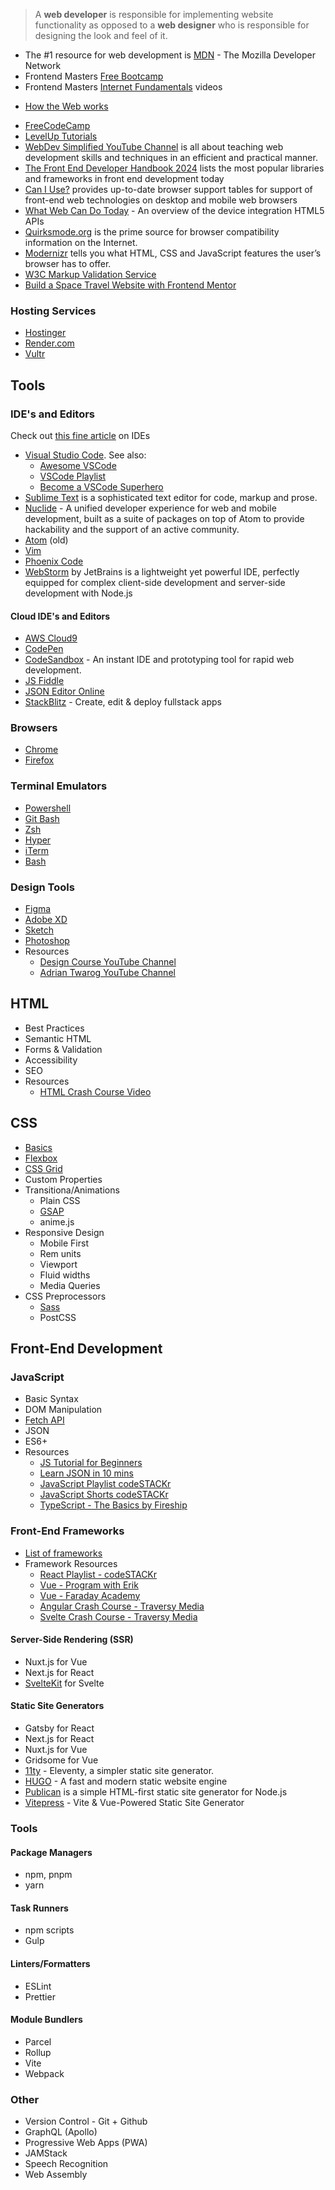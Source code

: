 
> A **web developer** is responsible for implementing website functionality as opposed to a **web designer** who is responsible for designing the look and feel of it.

- The #1 resource for web development is [MDN](https://developer.mozilla.org/en-US/) - The Mozilla Developer Network
- Frontend Masters [Free Bootcamp](https://frontendmasters.com/bootcamp/) 
- Frontend Masters [Internet Fundamentals](https://www.internetfundamentals.com/watch/) videos
* [How the Web works](https://developer.mozilla.org/en-US/docs/Learn/Getting_started_with_the_web/How_the_Web_works)
- [FreeCodeCamp](https://www.freecodecamp.org/learn/)
- [LevelUp Tutorials](https://leveluptutorials.com/)
- [WebDev Simplified YouTube Channel](https://www.youtube.com/c/WebDevSimplified/) is all about teaching web development skills and techniques in an efficient and practical manner.
- [The Front End Developer Handbook 2024](https://frontendmasters.com/guides/front-end-handbook/2024/) lists the most popular libraries and frameworks in front end development today
- [Can I Use?](http://caniuse.com/) provides up-to-date browser support tables for support of front-end web technologies on desktop and mobile web browsers
- [What Web Can Do Today](https://whatwebcando.today/) - An overview of the device integration HTML5 APIs
- [Quirksmode.org](http://www.quirksmode.org/) is the prime source for browser compatibility information on the Internet.
- [Modernizr](https://modernizr.com/) tells you what HTML, CSS and JavaScript features the user’s browser has to offer.
- [W3C Markup Validation Service](http://validator.w3.org/)
- [Build a Space Travel Website with Frontend Mentor](https://scrimba.com/build-a-space-travel-website-c014)



### Hosting Services

- [Hostinger](https://www.hostinger.com)
- [Render.com](https://dashboard.render.com/)
- [Vultr](https://www.vultr.com/)


## Tools

### IDE's and Editors

Check out [this fine article](https://websitesetup.org/best-ide-software/) on IDEs

- [Visual Studio Code](https://code.visualstudio.com/). See also: 
  - [Awesome VSCode](https://github.com/viatsko/awesome-vscode)
  - [VSCode Playlist](https://www.youtube.com/playlist?list=PLkwxH9e_vrAJshxiMo6gIavTr5kYsjPs7)
  - [Become a VSCode Superhero](https://vscodehero.com/)
- [Sublime Text](http://www.sublimetext.com/) is a sophisticated text editor for code, markup and prose.
- [Nuclide](http://nuclide.io/) - A unified developer experience for web and mobile development, built as a suite of packages on top of Atom to provide hackability and the support of an active community.
- [Atom](https://atom-editor.cc/) (old)
- [Vim](https://www.vim.org/)
- [Phoenix Code](https://phcode.io/#/home)
- [WebStorm](https://www.jetbrains.com/webstorm/) by JetBrains is a lightweight yet powerful IDE, perfectly equipped for complex client-side development and server-side development with Node.js

#### Cloud IDE's and Editors

- [AWS Cloud9](https://aws.amazon.com/cloud9/)
- [CodePen](http://codepen.io/)
- [CodeSandbox](https://codesandbox.io/) - An instant IDE and prototyping tool for rapid web development.
- [JS Fiddle](http://jsfiddle.net/)
- [JSON Editor Online](http://jsoneditoronline.org/)
- [StackBlitz](https://stackblitz.com/) - Create, edit & deploy fullstack apps


### Browsers

- [Chrome](https://www.google.com/chrome/)
- [Firefox](https://www.mozilla.org/en-US/firefox/)

### Terminal Emulators

- [Powershell]()
- [Git Bash]()
- [Zsh]()
- [Hyper]()
- [iTerm]()
- [Bash]()

### Design Tools

- [Figma]()
- [Adobe XD]()
- [Sketch]()
- [Photoshop]()
- Resources
  - [Design Course YouTube Channel](https://www.youtube.com/channel/UCVyRiMvfUNMA1UPlDPzG5Ow)
  - [Adrian Twarog YouTube Channel](https://www.youtube.com/channel/UCvM5YYWwfLwpcQgbRr68JLQ)

## HTML

- Best Practices
- Semantic HTML
- Forms & Validation
- Accessibility
- SEO
- Resources
  - [HTML Crash Course Video](https://www.youtube.com/watch?v=XiQ9rjaa2Ow)

## CSS

- [Basics](https://www.youtube.com/watch?v=Tfjd5yzCaxk)
- [Flexbox](https://www.youtube.com/watch?v=qqDH0T6K5gY)
- [CSS Grid](https://www.youtube.com/watch?v=BDOzg4lXcSg)
- Custom Properties
- Transitiona/Animations
  - Plain CSS
  - [GSAP](https://www.youtube.com/watch?v=ZT66N5hBiCE)
  - anime.js
- Responsive Design
  - Mobile First
  - Rem units
  - Viewport
  - Fluid widths
  - Media Queries
- CSS Preprocessors
  - [Sass](https://www.youtube.com/watch?v=BDOzg4lXcSg)
  - PostCSS



## Front-End Development

### JavaScript

- Basic Syntax
- DOM Manipulation
- [Fetch API](https://www.youtube.com/watch?v=djCuFrLLjVk)
- JSON
- ES6+
- Resources
  - [JS Tutorial for Beginners](https://www.youtube.com/watch?v=d5ob3WAGeZE)
  - [Learn JSON in 10 mins](https://www.youtube.com/watch?v=s6OIOL9OMYA)
  - [JavaScript Playlist codeSTACKr](https://www.youtube.com/playlist?list=PLkwxH9e_vrALRJKu7wfXby3MKeflhTu6B)
  - [JavaScript Shorts codeSTACKr](https://www.youtube.com/watch?v=bGDK1rpykOQ&list=PLkwxH9e_vrALlH7D0XLDn2td-uoHqHFxq)
  - [TypeScript - The Basics by Fireship](https://www.youtube.com/watch?v=ahCwqrYpIuM)

### Front-End Frameworks

- [List of frameworks](http://localhost:4000/resources?tags=framework,frontend)
- Framework Resources
  - [React Playlist - codeSTACKr](https://www.youtube.com/watch?v=UGcALH8kPC0&list=PLkwxH9e_vrAK4TdffpxKY3QGyHCpxFcQ0)
  - [Vue - Program with Erik](https://www.youtube.com/channel/UCshZ3rdoCLjDYuTR_RBubzw)
  - [Vue - Faraday Academy](https://www.youtube.com/channel/UCxA99Yr6P_tZF9_BgtMGAWA)
  - [Angular Crash Course - Traversy Media](https://www.youtube.com/watch?v=Fdf5aTYRW0E)
  - [Svelte Crash Course - Traversy Media](https://www.youtube.com/watch?v=uK2RnIzrQ0M)

#### Server-Side Rendering (SSR)

- Nuxt.js for Vue
- Next.js for React
- [SvelteKit](https://kit.svelte.dev/) for Svelte

#### Static Site Generators

- Gatsby for React
- Next.js for React
- Nuxt.js for Vue
- Gridsome for Vue
- [11ty](https://www.11ty.dev/) - Eleventy, a simpler static site generator.
- [HUGO](https://gohugo.io/) - A fast and modern static website engine
- [Publican](https://publican.dev/) is a simple HTML-first static site generator for Node.js
- [Vitepress](https://vitepress.dev/) - Vite & Vue-Powered Static Site Generator


### Tools

#### Package Managers

- npm, pnpm
- yarn

#### Task Runners

- npm scripts
- Gulp

#### Linters/Formatters

- ESLint
- Prettier

#### Module Bundlers

- Parcel
- Rollup
- Vite
- Webpack

### Other

- Version Control - Git + Github
- GraphQL (Apollo)
- Progressive Web Apps (PWA)
- JAMStack
- Speech Recognition
- Web Assembly
